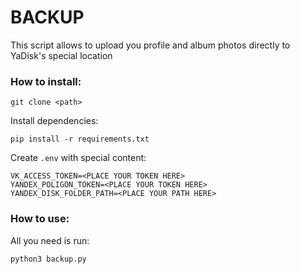 # BACKUP
This script allows to upload you profile and album photos directly to YaDisk's special location

### How to install:   

````
git clone <path>
`````
Install dependencies:
````
pip install -r requirements.txt 
````
Create `.env` with special content:
```
VK_ACCESS_TOKEN=<PLACE YOUR TOKEN HERE>
YANDEX_POLIGON_TOKEN=<PLACE YOUR TOKEN HERE>
YANDEX_DISK_FOLDER_PATH=<PLACE YOUR PATH HERE>
```

### How to use:
All you need is run:
````
python3 backup.py
````




